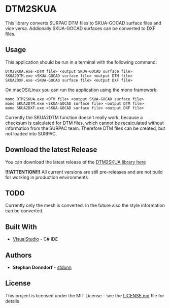 # DTM2SKUA

This library converts SURPAC DTM files to SKUA-GOCAD surface files and vice versa. Addionally SKUA-GOCAD surfaces can be converted to DXF files.

## Usage

This application should be run in a terminal with the following command:

```
DTM2SKUA.exe <DTM file> <output SKUA-GOCAD surface file>
SKUA2DTM.exe <SKUA-GOCAD surface file> <output DTM file>
SKUA2DXF.exe <SKUA-GOCAD surface file> <output DXF file>
```

On macOS/Linux you can run the application using the mono framework:

```
mono DTM2SKUA.exe <DTM file> <output SKUA-GOCAD surface file>
mono SKUA2DTM.exe <SKUA-GOCAD surface file> <output DTM file>
mono SKUA2DXF.exe <SKUA-GOCAD surface file> <output DXF file>
```

Currently the SKUA2DTM function doesn't really work, because a checksum is calculated for DTM files, which cannot be recalculated without information from the SURPAC team. Therefore DTM files can be created, but not loaded into SURPAC.

## Download the latest Release

You can download the latest release of the [DTM2SKUA library here](https://github.com/stdonn/DTM2SKUA/releases/latest)

**!!!ATTENTION!!!** All current versions are still pre-releases and are not build for working in production environments

## TODO

Currently only the mesh is converted. In the future also the style information can be converted.

## Built With

* [VisualStudio](http://www.visualstudio.com/) - C# IDE

## Authors

* **Stephan Donndorf** - [stdonn](https://github.com/stdonn)

## License

This project is licensed under the MIT License - see the [LICENSE.md](LICENSE.md) file for details
